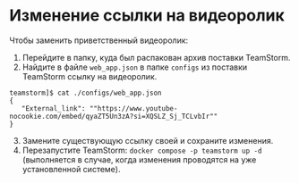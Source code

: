# Изменение ссылки на видеоролик

Чтобы заменить приветственный видеоролик:

1. Перейдите в папку, куда был распакован архив поставки TeamStorm.
2. Найдите в файле `web_app.json` в папке `configs` из поставки TeamStorm ссылку на видеоролик.&#x20;

```
teamstorm]$ cat ./configs/web_app.json 
{ 
   "External_link": ""https://www.youtube-nocookie.com/embed/qyaZT5Un3zA?si=XQSLZ_Sj_TCLvbIr"" 
}
```

3. Замените существующую ссылку своей и сохраните изменения.&#x20;
4. Перезапустите TeamStorm: `docker compose -p teamstorm up -d` (выполняется в случае, когда изменения проводятся на уже установленной системе).



